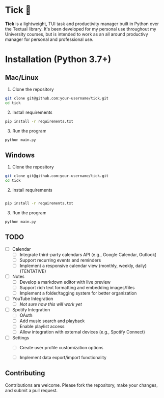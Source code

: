 # Tick 📼

**Tick** is a lightweight, TUI task and productivity manager built in Python over the Textual library. It's been developed for my personal use throughout my University courses, but is intended to work as an all around productivy manager for personal and professional use.

# Installation (Python 3.7+)

## Mac/Linux
1. Clone the repository
```bash
git clone git@github.com:your-username/tick.git
cd tick
```

2. Install requirements
```bash
pip install -r requirements.txt
```

3. Run the program
```bash
python main.py
```

## Windows
1. Clone the repository
```bash
git clone git@github.com:your-username/tick.git
cd tick
```

2. Install requirements
```bash

pip install -r requirements.txt
```

3. Run the program
```bash
python main.py
```

## TODO

- [ ] Calendar
  - [ ] Integrate third-party calendars API (e.g., Google Calendar, Outlook)
  - [ ] Support recurring events and reminders
  - [ ] Implement a responsive calendar view (monthly, weekly, daily) (TENTATIVE)

- [ ] Notes
  - [ ] Develop a markdown editor with live preview 
  - [ ] Support rich text formatting and embedding images/files
  - [ ] Implement a folder/tagging system for better organization

- [ ] YouTube Integration
  - [ ] _Not sure how this will work yet_

- [ ] Spotify Integration
  - [ ] OAuth  
  - [ ] Add music search and playback
  - [ ] Enable playlist access
  - [ ] Allow integration with external devices (e.g., Spotify Connect)

- [ ] Settings
  - [ ] Create user profile customization options
  - [ ] Implement data export/import functionality



## Contributing

Contributions are welcome. Please fork the repository, make your changes, and submit a pull request.
